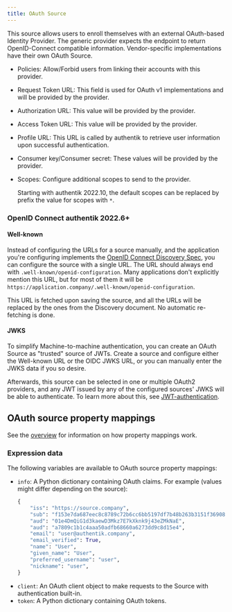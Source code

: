 ```yaml
---
title: OAuth Source
---
```


This source allows users to enroll themselves with an external OAuth-based Identity Provider. The generic provider expects the endpoint to return OpenID-Connect compatible information. Vendor-specific implementations have their own OAuth Source.

- Policies: Allow/Forbid users from linking their accounts with this provider.
- Request Token URL: This field is used for OAuth v1 implementations and will be provided by the provider.
- Authorization URL: This value will be provided by the provider.
- Access Token URL: This value will be provided by the provider.
- Profile URL: This URL is called by authentik to retrieve user information upon successful authentication.
- Consumer key/Consumer secret: These values will be provided by the provider.
- Scopes: Configure additional scopes to send to the provider.

    Starting with authentik 2022.10, the default scopes can be replaced by prefix the value for scopes with `*`.

### OpenID Connect <span class="badge badge--version">authentik 2022.6+</span>

#### Well-known

Instead of configuring the URLs for a source manually, and the application you're configuring implements the [OpenID Connect Discovery Spec](https://openid.net/specs/openid-connect-discovery-1_0.html), you can configure the source with a single URL. The URL should always end with `.well-known/openid-configuration`. Many applications don't explicitly mention this URL, but for most of them it will be `https://application.company/.well-known/openid-configuration`.

This URL is fetched upon saving the source, and all the URLs will be replaced by the ones from the Discovery document. No automatic re-fetching is done.

#### JWKS

To simplify Machine-to-machine authentication, you can create an OAuth Source as "trusted" source of JWTs. Create a source and configure either the Well-known URL or the OIDC JWKS URL, or you can manually enter the JWKS data if you so desire.

Afterwards, this source can be selected in one or multiple OAuth2 providers, and any JWT issued by any of the configured sources' JWKS will be able to authenticate. To learn more about this, see [JWT-authentication](../../../../add-secure-apps/providers/oauth2/client_credentials#jwt-authentication).

## OAuth source property mappings

See the [overview](../../property-mappings/index.md) for information on how property mappings work.

### Expression data

The following variables are available to OAuth source property mappings:

- `info`: A Python dictionary containing OAuth claims. For example (values might differ depending on the source):
    ```python
    {
        "iss": "https://source.company",
        "sub": "f153e7da687eec8c8789c72b6cc6bb5197df7b48b263b3151f36908e1bc10691",
        "aud": "01e4DmQiG1d3kaewD3Mkz7E7kXknk9j43eZMkNaE",
        "aud": "a7809c1b1c4aaa50adfb68660a6273dd9c8d15e4",
        "email": "user@authentik.company",
        "email_verified": True,
        "name": "User",
        "given_name": "User",
        "preferred_username": "user",
        "nickname": "user",
    }
    ```
- `client`: An OAuth client object to make requests to the Source with authentication built-in.
- `token`: A Python dictionary containing OAuth tokens.
